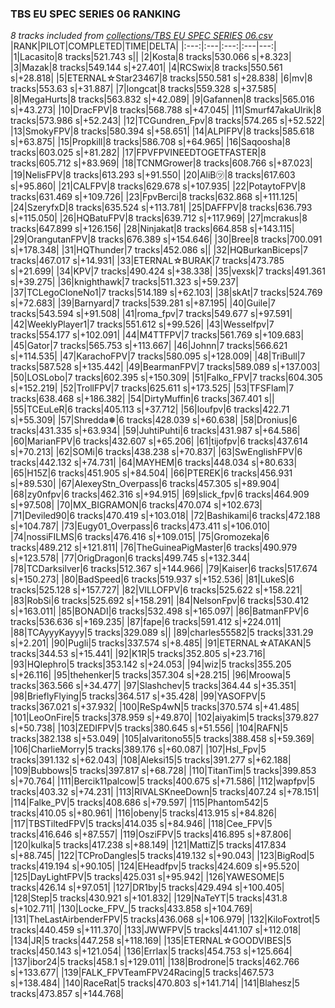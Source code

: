### TBS EU SPEC SERIES 06 RANKING
*8 tracks included from [collections/TBS EU SPEC SERIES 06.csv](/collections/TBS%20EU%20SPEC%20SERIES%2006.csv)*
|RANK|PILOT|COMPLETED|TIME|DELTA|
|:---:|:---|:---:|:---|---:|
|1|Lacasito|8 tracks|521.743 s||
|2|Kosta|8 tracks|530.066 s|+8.323|
|3|Mazak|8 tracks|549.144 s|+27.401|
|4|RCSwix|8 tracks|550.561 s|+28.818|
|5|ETERNAL☆Star23467|8 tracks|550.581 s|+28.838|
|6|mv|8 tracks|553.63 s|+31.887|
|7|longcat|8 tracks|559.328 s|+37.585|
|8|MegaHurts|8 tracks|563.832 s|+42.089|
|9|Gafannen|8 tracks|565.016 s|+43.273|
|10|DracFPV|8 tracks|568.788 s|+47.045|
|11|Smurf47akaUlrik|8 tracks|573.986 s|+52.243|
|12|TCGundren_Fpv|8 tracks|574.265 s|+52.522|
|13|SmokyFPV|8 tracks|580.394 s|+58.651|
|14|ALPIFPV|8 tracks|585.618 s|+63.875|
|15|Propkill|8 tracks|586.708 s|+64.965|
|16|Saqoosha|8 tracks|603.025 s|+81.282|
|17|FPVFPVINEEDTOGETFASTER|8 tracks|605.712 s|+83.969|
|18|TCNMGrower|8 tracks|608.766 s|+87.023|
|19|NelisFPV|8 tracks|613.293 s|+91.550|
|20|AliB㋡|8 tracks|617.603 s|+95.860|
|21|CALFPV|8 tracks|629.678 s|+107.935|
|22|PotaytoFPV|8 tracks|631.469 s|+109.726|
|23|FpvBerci|8 tracks|632.868 s|+111.125|
|24|SzeryfxD|8 tracks|635.524 s|+113.781|
|25|DAFFPV|8 tracks|636.793 s|+115.050|
|26|HQBatuFPV|8 tracks|639.712 s|+117.969|
|27|mcrakus|8 tracks|647.899 s|+126.156|
|28|Ninjakat|8 tracks|664.858 s|+143.115|
|29|OrangutanFPV|8 tracks|676.389 s|+154.646|
|30|Bree|8 tracks|700.091 s|+178.348|
|31|HQThunder|7 tracks|452.086 s||
|32|HQBurkanBiceps|7 tracks|467.017 s|+14.931|
|33|ETERNAL☆BURAK|7 tracks|473.785 s|+21.699|
|34|KPV|7 tracks|490.424 s|+38.338|
|35|vexsk|7 tracks|491.361 s|+39.275|
|36|knighthawk|7 tracks|511.323 s|+59.237|
|37|TCLegoCloneNo1|7 tracks|514.189 s|+62.103|
|38|skAt|7 tracks|524.769 s|+72.683|
|39|Barnyard|7 tracks|539.281 s|+87.195|
|40|Guile|7 tracks|543.594 s|+91.508|
|41|roma_fpv|7 tracks|549.677 s|+97.591|
|42|WeeklyPlayer1|7 tracks|551.612 s|+99.526|
|43|Wesselfpv|7 tracks|554.177 s|+102.091|
|44|M4TTFPV|7 tracks|561.769 s|+109.683|
|45|Gator|7 tracks|565.753 s|+113.667|
|46|Johnn|7 tracks|566.621 s|+114.535|
|47|KarachoFPV|7 tracks|580.095 s|+128.009|
|48|TriBull|7 tracks|587.528 s|+135.442|
|49|BearmanFPV|7 tracks|589.089 s|+137.003|
|50|LOSLobo|7 tracks|602.395 s|+150.309|
|51|Falko_FPV|7 tracks|604.305 s|+152.219|
|52|TrollFPV|7 tracks|625.611 s|+173.525|
|53|TFSFlam|7 tracks|638.468 s|+186.382|
|54|DirtyMuffin|6 tracks|367.401 s||
|55|TCEuLeR|6 tracks|405.113 s|+37.712|
|56|loufpv|6 tracks|422.71 s|+55.309|
|57|Shredda❅|6 tracks|428.039 s|+60.638|
|58|Dronius|6 tracks|431.335 s|+63.934|
|59|JuhtiPuhti|6 tracks|431.987 s|+64.586|
|60|MarianFPV|6 tracks|432.607 s|+65.206|
|61|tijofpv|6 tracks|437.614 s|+70.213|
|62|SOMi|6 tracks|438.238 s|+70.837|
|63|SwEnglishFPV|6 tracks|442.132 s|+74.731|
|64|MAYHEM|6 tracks|448.034 s|+80.633|
|65|H15Z|6 tracks|451.905 s|+84.504|
|66|PTEREK|6 tracks|456.931 s|+89.530|
|67|AlexeyStn_Overpass|6 tracks|457.305 s|+89.904|
|68|zy0nfpv|6 tracks|462.316 s|+94.915|
|69|slick_fpv|6 tracks|464.909 s|+97.508|
|70|MX_BIGRAMON|6 tracks|470.074 s|+102.673|
|71|Deviled90|6 tracks|470.419 s|+103.018|
|72|Bashikami|6 tracks|472.188 s|+104.787|
|73|Eugy01_Overpass|6 tracks|473.411 s|+106.010|
|74|nossiFILMS|6 tracks|476.416 s|+109.015|
|75|Gromozeka|6 tracks|489.212 s|+121.811|
|76|TheGuineaPigMaster|6 tracks|490.979 s|+123.578|
|77|OrigDragon|6 tracks|499.745 s|+132.344|
|78|TCDarksilver|6 tracks|512.367 s|+144.966|
|79|Kaiser|6 tracks|517.674 s|+150.273|
|80|BadSpeed|6 tracks|519.937 s|+152.536|
|81|LukeS|6 tracks|525.128 s|+157.727|
|82|VILLOFPV|6 tracks|525.622 s|+158.221|
|83|RobSi|6 tracks|525.692 s|+158.291|
|84|NelsonFpv|6 tracks|530.412 s|+163.011|
|85|BONADI|6 tracks|532.498 s|+165.097|
|86|BatmanFPV|6 tracks|536.636 s|+169.235|
|87|fape|6 tracks|591.412 s|+224.011|
|88|TCAyyyKayyy|5 tracks|329.089 s||
|89|charles55582|5 tracks|331.29 s|+2.201|
|90|Pugli|5 tracks|337.574 s|+8.485|
|91|ETERNAL☆ATAKAN|5 tracks|344.53 s|+15.441|
|92|K1R|5 tracks|352.805 s|+23.716|
|93|HQlephro|5 tracks|353.142 s|+24.053|
|94|wiz|5 tracks|355.205 s|+26.116|
|95|thehenker|5 tracks|357.304 s|+28.215|
|96|Mroowa|5 tracks|363.566 s|+34.477|
|97|Slashchev|5 tracks|364.44 s|+35.351|
|98|BrieflyFlying|5 tracks|364.517 s|+35.428|
|99|YASOFPV|5 tracks|367.021 s|+37.932|
|100|ReSp4wN|5 tracks|370.574 s|+41.485|
|101|LeoOnFire|5 tracks|378.959 s|+49.870|
|102|aiyakim|5 tracks|379.827 s|+50.738|
|103|ZEDIFPV|5 tracks|380.645 s|+51.556|
|104|RAFN|5 tracks|382.138 s|+53.049|
|105|alvaritono55|5 tracks|388.458 s|+59.369|
|106|CharlieMorry|5 tracks|389.176 s|+60.087|
|107|Hsl_Fpv|5 tracks|391.132 s|+62.043|
|108|Aleksi15|5 tracks|391.277 s|+62.188|
|109|Bubbows|5 tracks|397.817 s|+68.728|
|110|TitanTim|5 tracks|399.853 s|+70.764|
|111|Bercik11palcow|5 tracks|400.675 s|+71.586|
|112|wapfpv|5 tracks|403.32 s|+74.231|
|113|RIVALSKneeDown|5 tracks|407.24 s|+78.151|
|114|Falke_PV|5 tracks|408.686 s|+79.597|
|115|Phantom542|5 tracks|410.05 s|+80.961|
|116|obeny|5 tracks|413.915 s|+84.826|
|117|TBSTiltedFPV|5 tracks|414.035 s|+84.946|
|118|Cee_FPV|5 tracks|416.646 s|+87.557|
|119|OsziFPV|5 tracks|416.895 s|+87.806|
|120|kulka|5 tracks|417.238 s|+88.149|
|121|MattiZ|5 tracks|417.834 s|+88.745|
|122|TCProDangles|5 tracks|419.132 s|+90.043|
|123|BigRod|5 tracks|419.194 s|+90.105|
|124|EHeadfpv|5 tracks|424.609 s|+95.520|
|125|DayLightFPV|5 tracks|425.031 s|+95.942|
|126|YAWESOME|5 tracks|426.14 s|+97.051|
|127|DR1by|5 tracks|429.494 s|+100.405|
|128|Step|5 tracks|430.921 s|+101.832|
|129|NaTeYT|5 tracks|431.8 s|+102.711|
|130|Locke_FPV_|5 tracks|433.858 s|+104.769|
|131|TheLastAirbenderFPV|5 tracks|436.068 s|+106.979|
|132|KiloFoxtrot|5 tracks|440.459 s|+111.370|
|133|JWWFPV|5 tracks|441.107 s|+112.018|
|134|JR|5 tracks|447.258 s|+118.169|
|135|ETERNAL☆GOODVIBES|5 tracks|450.143 s|+121.054|
|136|Errlax|5 tracks|454.753 s|+125.664|
|137|ibor24|5 tracks|458.1 s|+129.011|
|138|Brodrone|5 tracks|462.766 s|+133.677|
|139|FALK_FPVTeamFPV24Racing|5 tracks|467.573 s|+138.484|
|140|RaceRat|5 tracks|470.803 s|+141.714|
|141|Blahesz|5 tracks|473.857 s|+144.768|
